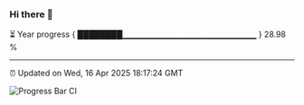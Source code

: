 ### Hi there 👋

⏳ Year progress { ████████▁▁▁▁▁▁▁▁▁▁▁▁▁▁▁▁▁▁▁▁▁▁ } 28.98 %

---

⏰ Updated on Wed, 16 Apr 2025 18:17:24 GMT

![Progress Bar CI](https://github.com/code-lakshay/GitHub-Actions-Demo/workflows/Progress%20Bar%20CI/badge.svg)
